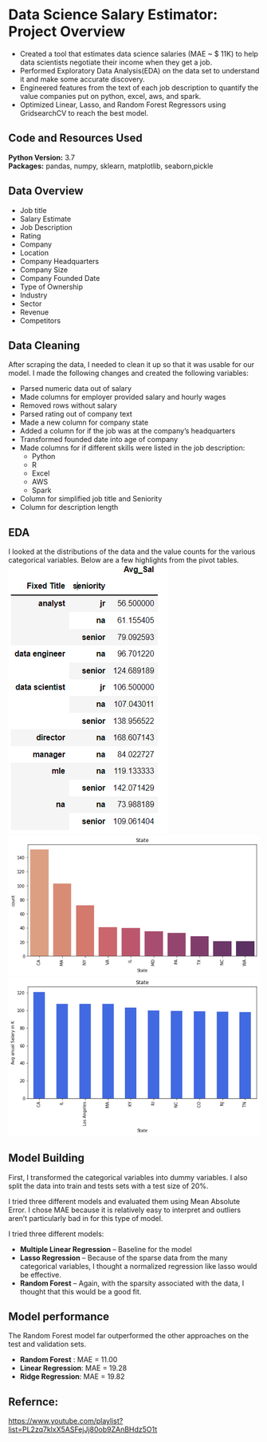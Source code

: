# Data Science Salary Estimator: Project Overview 
* Created a tool that estimates data science salaries (MAE ~ $ 11K) to help data scientists negotiate their income when they get a job.
* Performed Exploratory Data Analysis(EDA) on the data set to understand it and make some accurate discovery.
* Engineered features from the text of each job description to quantify the value companies put on python, excel, aws, and spark. 
* Optimized Linear, Lasso, and Random Forest Regressors using GridsearchCV to reach the best model. 


## Code and Resources Used 
**Python Version:** 3.7  
**Packages:** pandas, numpy, sklearn, matplotlib, seaborn,pickle  


## Data Overview

*	Job title
*	Salary Estimate
*	Job Description
*	Rating
*	Company 
*	Location
*	Company Headquarters 
*	Company Size
*	Company Founded Date
*	Type of Ownership 
*	Industry
*	Sector
*	Revenue
*	Competitors 

## Data Cleaning
After scraping the data, I needed to clean it up so that it was usable for our model. I made the following changes and created the following variables:

*	Parsed numeric data out of salary 
*	Made columns for employer provided salary and hourly wages 
*	Removed rows without salary 
*	Parsed rating out of company text 
*	Made a new column for company state 
*	Added a column for if the job was at the company’s headquarters 
*	Transformed founded date into age of company 
*	Made columns for if different skills were listed in the job description:
    * Python  
    * R  
    * Excel  
    * AWS  
    * Spark 
*	Column for simplified job title and Seniority 
*	Column for description length 
## EDA
I looked at the distributions of the data and the value counts for the various categorical variables. Below are a few highlights from the pivot tables. 
![alt text](https://github.com/himalaypatel24/Data-Science-Project/blob/main/Data%20Science%20Salary%20Estimator:/Capture.PNG "Avg Salary For Differnt Job Role")
![alt text](https://github.com/himalaypatel24/Data-Science-Project/blob/main/Data%20Science%20Salary%20Estimator:/download%20(1).png "No Of Data Scintist Per State")
![alt text](https://github.com/himalaypatel24/Data-Science-Project/blob/main/Data%20Science%20Salary%20Estimator:/download%20(2).png "Avg Salary in K by State")

## Model Building 

First, I transformed the categorical variables into dummy variables. I also split the data into train and tests sets with a test size of 20%.   

I tried three different models and evaluated them using Mean Absolute Error. I chose MAE because it is relatively easy to interpret and outliers aren’t particularly bad in for this type of model.   

I tried three different models:
*	**Multiple Linear Regression** – Baseline for the model
*	**Lasso Regression** – Because of the sparse data from the many categorical variables, I thought a normalized regression like lasso would be effective.
*	**Random Forest** – Again, with the sparsity associated with the data, I thought that this would be a good fit. 

## Model performance
The Random Forest model far outperformed the other approaches on the test and validation sets. 
*	**Random Forest** : MAE = 11.00
*	**Linear Regression**: MAE = 19.28
*	**Ridge Regression**: MAE = 19.82


## Refernce:
https://www.youtube.com/playlist?list=PL2zq7klxX5ASFejJj80ob9ZAnBHdz5O1t

